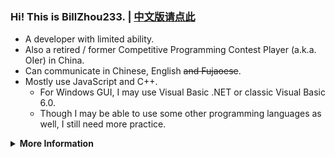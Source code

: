 ### Hi! This is BillZhou233. | [中文版请点此](https://github.com/BillZhou233/BillZhou233/blob/default/README_zh.md)

- A developer with limited ability.
- Also a retired / former Competitive Programming Contest Player (a.k.a. OIer) in China.
- Can communicate in Chinese, English ~~and Fujaoese~~.
- Mostly use JavaScript and C++.
  - For Windows GUI, I may use Visual Basic .NET or classic Visual Basic 6.0.
  - Though I may be able to use some other programming languages as well, I still need more practice.

<details><summary><b>More Information</b></summary>

- Prefer to use [Visual Studio Code](https://code.visualstudio.com/) with WSL in Windows 10.
- May use some Linux distros with Hyper-V or VMware as well.
- Like playing Rhythm Games, and sometimes make custom charts ~~and abandon them halfways~~.
- Could be a little sensitive to text format standards such as the usage of space.
- May have to rely on others when writing in English most of the time ~~but mistakes are unavoidable~~.
- Ask me anything in [Discussions](https://github.com/BillZhou233/BillZhou233/discussions) or [Issues](https://github.com/BillZhou233/BillZhou233/issues).
  - Or try mailing to [this#billzhou233.moe](mailto:this@billzhou233.moe) when necessary.
  - I may be slow to respond, but I will go through every comment carefully EXCEPT some offensive contexts.
- BillZhou233 is the CUTEST!!1111

</details>

<!--
**BillZhou233/BillZhou233** is a ✨ _special_ ✨ repository because its `README.md` (this file) appears on your GitHub profile.

Here are some ideas to get you started:

- 🔭 I’m currently working on ...
- 🌱 I’m currently learning ...
- 👯 I’m looking to collaborate on ...
- 🤔 I’m looking for help with ...
- 💬 Ask me about ...
- 📫 How to reach me: ...
- 😄 Pronouns: ...
- ⚡ Fun fact: ...
-->
